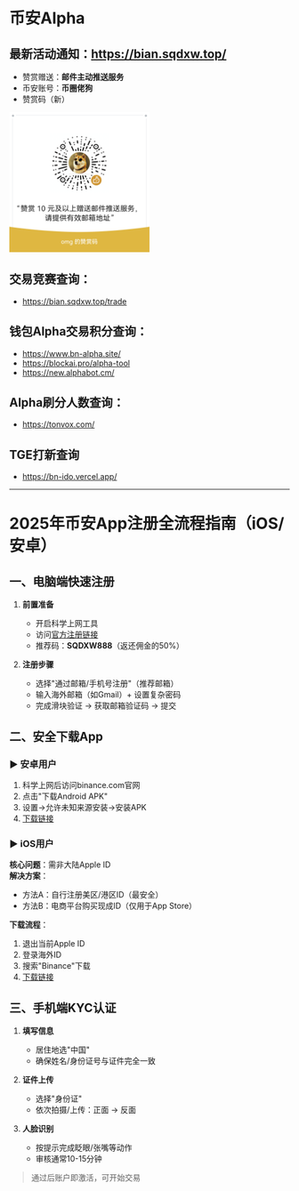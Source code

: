 # 币安Alpha

## 最新活动通知：**https://bian.sqdxw.top/**
  - 赞赏赠送：**邮件主动推送服务**
  - 币安账号：**币圈佬狗**
  - 赞赏码（新）
<img src="zs.png" width="50%" alt="赞赏码">

## 交易竞赛查询：
  - https://bian.sqdxw.top/trade

## 钱包Alpha交易积分查询：
  - https://www.bn-alpha.site/
  - https://blockai.pro/alpha-tool
  - https://new.alphabot.cm/

## Alpha刷分人数查询：
  - https://tonvox.com/

## TGE打新查询
  - https://bn-ido.vercel.app/
    
---

# 2025年币安App注册全流程指南（iOS/安卓）

## 一、电脑端快速注册
1. **前置准备**  
   - 开启科学上网工具
   - 访问[官方注册链接](https://www.binance.com/zh-CN/join?ref=SQDXW888)
   - 推荐码：**SQDXW888**（返还佣金的50%）

2. **注册步骤**  
   - 选择"通过邮箱/手机号注册"（推荐邮箱）
   - 输入海外邮箱（如Gmail）+ 设置复杂密码
   - 完成滑块验证 → 获取邮箱验证码 → 提交

## 二、安全下载App

### ▶ 安卓用户
1. 科学上网后访问binance.com官网
2. 点击"下载Android APK"
3. 设置→允许未知来源安装→安装APK
4. [下载链接](https://download.marketwebb.ninja/pack/BNApp_00000058.apk)

### ▶ iOS用户
**核心问题**：需非大陆Apple ID  
**解决方案**：
- 方法A：自行注册美区/港区ID（最安全）
- 方法B：电商平台购买现成ID（仅用于App Store）

**下载流程**：
1. 退出当前Apple ID
2. 登录海外ID
3. 搜索"Binance"下载
4. [下载链接](https://www.marketwebb.net/download-guide?hl=zh-CN)

## 三、手机端KYC认证
1. **填写信息**  
   - 居住地选"中国"
   - 确保姓名/身份证号与证件完全一致

2. **证件上传**  
   - 选择"身份证"
   - 依次拍摄/上传：正面 → 反面

3. **人脸识别**  
   - 按提示完成眨眼/张嘴等动作
   - 审核通常10-15分钟

> 通过后账户即激活，可开始交易




